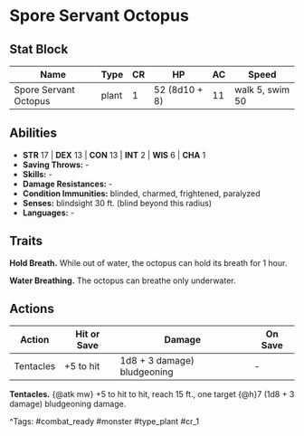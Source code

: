 # Spore Servant Octopus

## Stat Block

| Name | Type | CR | HP | AC | Speed |
|------|------|----|----|----|-------|
| Spore Servant Octopus | plant | 1 | 52 (8d10 + 8) | 11 | walk 5, swim 50 |

## Abilities

- **STR** 17 | **DEX** 13 | **CON** 13 | **INT** 2 | **WIS** 6 | **CHA** 1
- **Saving Throws:** -  
- **Skills:** -  
- **Damage Resistances:** -  
- **Condition Immunities:** blinded, charmed, frightened, paralyzed  
- **Senses:** blindsight 30 ft. (blind beyond this radius)  
- **Languages:** -

## Traits

**Hold Breath.** While out of water, the octopus can hold its breath for 1 hour.

**Water Breathing.** The octopus can breathe only underwater.


## Actions

| Action | Hit or Save | Damage | On Save |
|--------|--------------|--------|----------|
| Tentacles | +5 to hit | 1d8 + 3 damage) bludgeoning | - |

**Tentacles.** {@atk mw} +5 to hit to hit, reach 15 ft., one target {@h}7 (1d8 + 3 damage) bludgeoning damage.


^Tags: #combat_ready #monster #type_plant #cr_1